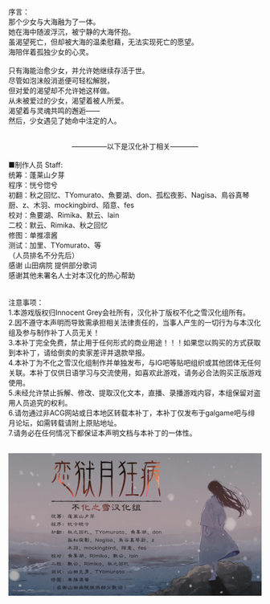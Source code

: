序言：<br>
那个少女与大海融为了一体。<br>
她在海中随波浮沉，被宁静的大海怀抱。<br>
虽渴望死亡，但却被大海的温柔慰藉，无法实现死亡的愿望。<br>
海陪伴着孤独少女的心灵。<br>
<br>
只有海能治愈少女，并允许她继续存活于世。<br>
尽管如泡沫般消逝便可轻松解脱，<br>
但对爱的渴望却不允许她这样做。<br>
从未被爱过的少女，渴望着被人所爱。<br>
渴望着与灵魂共鸣的邂逅——<br>
然后，少女遇见了她命中注定的人。<br>
<br>

<div style="text-align:center">—————以下是汉化补丁相关————</div>

<br>
■制作人员 Staff:<br>
统筹：蓬莱山夕芽<br>
程序：恍兮惚兮<br>
初翻：秋之回忆、TYomurato、魚要湖、don、孤松夜影、Nagisa、鳥谷真琴厨、z、木羽、mockingbird、陌意、fes<br>
校对：魚要湖、Rimika、默云、lain<br>
二校：默云、Rimika、秋之回忆<br>
修图：单推凛酱<br>
测试：加里、TYomurato、等<br>
（人员排名不分先后）<br>
感谢 山田病院 提供部分歌词 <br>
感谢其他未署名人士对本汉化的热心帮助<br>
<br>
<br>
注意事项：<br>
1.本游戏版权归Innocent Grey会社所有，汉化补丁版权不化之雪汉化组所有。<br>
2.因不遵守本声明而导致需承担相关法律责任的，当事人产生的一切行为与本汉化组及参与制作补丁人员无关！<br>
3.本补丁完全免费，禁止用于任何形式的商业用途！！！如果您以购买的方式获取到本补丁，请给倒卖的卖家差评并退款举报。<br>
4.本补丁为不化之雪汉化组制作并单独发布，与IG吧等贴吧组织或其他团体无任何关联。本补丁仅供日语学习与交流使用，如喜欢此游戏，请务必合法购买正版游戏使用。<br>
5.未经允许禁止拆解、修改、提取汉化文本，直播、录播游戏内容，本组保留对盗用人员追究的权利。<br>
6.请勿通过非ACG网站或日本地区转载本补丁，本补丁仅发布于galgame吧与绯月论坛，如需转载请附上原贴地址。<br>
7.请务必在任何情况下都保证本声明文档与本补丁的一体性。<br>
<br>

![staff](STAFF.png)